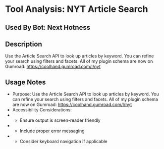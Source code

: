# Tool Analysis: NYT Article Search

## Used By Bot: Next Hotness

## Description
Use the Article Search API to look up articles by keyword. You can refine your search using filters and facets. All of my plugin schema are now on Gumroad: https://coolhand.gumroad.com/l/nyt


## Usage Notes
- Purpose: Use the Article Search API to look up articles by keyword. You can refine your search using filters and facets. All of my plugin schema are now on Gumroad: https://coolhand.gumroad.com/l/nyt
- Accessibility Considerations:
- - Ensure output is screen-reader friendly
- - Include proper error messaging
- - Consider keyboard navigation if applicable
